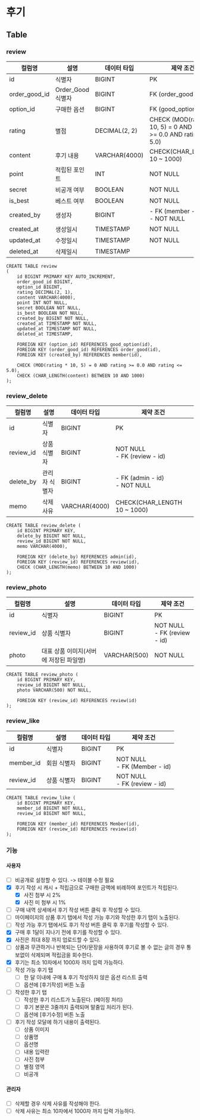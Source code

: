 # 후기
## Table
### review
| 컬럼명           | 설명             | 데이터 타입        | 제약 조건                                                               |
|---------------|----------------|---------------|---------------------------------------------------------------------|
| id            | 식별자            | BIGINT        | PK                                                                  |
| order_good_id | Order_Good 식별자 | BIGINT        | FK (order_good - id)                                                |
| option_id     | 구매한 옵션         | BIGINT        | FK (good_option - id)                                               |
| rating        | 별점             | DECIMAL(2, 2) | CHECK (MOD(rating * 10, 5) = 0 AND rating >= 0.0 AND rating <= 5.0) |
| content       | 후기 내용          | VARCHAR(4000) | CHECK(CHAR_LENGTH 10 ~ 1000)                                        |
| point         | 적립된 포인트        | INT           | NOT NULL                                                            |
| secret        | 비공개 여부         | BOOLEAN       | NOT NULL                                                            |
| is_best       | 베스트 여부         | BOOLEAN       | NOT NULL                                                            |
| created_by    | 생성자            | BIGINT        | - FK (member - id) <br/>- NOT NULL                                  |
| created_at    | 생성일시           | TIMESTAMP     | NOT NULL                                                            |
| updated_at    | 수정일시           | TIMESTAMP     | NOT NULL                                                            |
| deleted_at    | 삭제일시           | TIMESTAMP     |                                                                     |

```mysql
CREATE TABLE review
(
    id BIGINT PRIMARY KEY AUTO_INCREMENT,
    order_good_id BIGINT,
    option_id BIGINT,
    rating DECIMAL(2, 1),
    content VARCHAR(4000),
    point INT NOT NULL,
    secret BOOLEAN NOT NULL,
    is_best BOOLEAN NOT NULL,
    created_by BIGINT NOT NULL,
    created_at TIMESTAMP NOT NULL,
    updated_at TIMESTAMP NOT NULL,
    deleted_at TIMESTAMP,

    FOREIGN KEY (option_id) REFERENCES good_option(id),
    FOREIGN KEY (order_good_id) REFERENCES order_good(id),
    FOREIGN KEY (created_by) REFERENCES member(id),

    CHECK (MOD(rating * 10, 5) = 0 AND rating >= 0.0 AND rating <= 5.0),
    CHECK (CHAR_LENGTH(content) BETWEEN 10 AND 1000)
);
```

### review_delete
| 컬럼명       | 설명      | 데이터 타입        | 제약 조건                            |
|-----------|---------|---------------|----------------------------------|
| id        | 식별자     | BIGINT        | PK                               |
| review_id | 상품 식별자  | BIGINT        | NOT NULL<br/>- FK (review - id)  |
| delete_by | 관리자 식별자 | BIGINT        | - FK (admin - id)<br/>- NOT NULL |
| memo      | 삭제 사유   | VARCHAR(4000) | CHECK(CHAR_LENGTH 10 ~ 1000)     |

```mysql
CREATE TABLE review_delete (
    id BIGINT PRIMARY KEY,
    delete_by BIGINT NOT NULL,
    review_id BIGINT NOT NULL,
    memo VARCHAR(4000),
    
    FOREIGN KEY (delete_by) REFERENCES admin(id),
    FOREIGN KEY (review_id) REFERENCES review(id),
    CHECK (CHAR_LENGTH(memo) BETWEEN 10 AND 1000)
);
```
### review_photo
| 컬럼명       | 설명                     | 데이터 타입       | 제약 조건                           |
|-----------|------------------------|--------------|---------------------------------|
| id        | 식별자                    | BIGINT       | PK                              |
| review_id | 상품 식별자                 | BIGINT       | NOT NULL<br/>- FK (review - id) |
| photo     | 대표 상품 이미지(서버에 저장된 파일명) | VARCHAR(500) | NOT NULL                        |

```mysql
CREATE TABLE review_photo (
    id BIGINT PRIMARY KEY,
    review_id BIGINT NOT NULL,
    photo VARCHAR(500) NOT NULL,
  
    FOREIGN KEY (review_id) REFERENCES review(id)
);
```
### review_like
| 컬럼명       | 설명     | 데이터 타입 | 제약 조건                           |
|-----------|--------|--------|---------------------------------|
| id        | 식별자    | BIGINT | PK                              |
| member_id | 회원 식별자 | BIGINT | NOT NULL<br/>- FK (Member - id) |
| review_id | 상품 식별자 | BIGINT | NOT NULL<br/>- FK (review - id) |

```mysql
CREATE TABLE review_like (
    id BIGINT PRIMARY KEY,
    member_id BIGINT NOT NULL,
    review_id BIGINT NOT NULL,
  
    FOREIGN KEY (member_id) REFERENCES Member(id),
    FOREIGN KEY (review_id) REFERENCES review(id)
);
```

### 기능
#### 사용자
- [ ] 비공개로 설정할 수 있다. -> 테이블 수정 필요
- [x] 후기 작성 시 캐시 + 적립금으로 구매한 금액에 비례하여 포인트가 적립된다.
  - [x] 사진 첨부 시 2%
  - [x] 사진 미 첨부 시 1%
- [ ] 구매 내역 상세에서 후기 작성 버튼 클릭 후 작성할 수 있다.
- [ ] 마이페이지의 상품 후기 탭에서 작성 가능 후기와 작성한 후기 탭이 노출된다.
- [ ] 작성 가능 후기 탭에서도 후기 작성 버튼 클릭 후 후기를 작성할 수 있다.
- [x] 구매 후 1달이 지나기 전에 후기를 작성할 수 있다.
- [x] 사진은 최대 8장 까지 업로드할 수 있다.
- [ ] 상품과 무관하거나 반복되는 단어/문장을 사용하여 후기로 볼 수 없는 글의 경우 통보없이 삭제되며 적립금을 회수한다.
- [x] 후기는 최소 10자에서 1000자 까지 입력 가능하다.
- [ ] 작성 가능 후기 탭
  - [ ] 한 달 이내에 구매 & 후기 작성하지 않은 옵션 리스트 출력
  - [ ] 옵션에 [후기작성] 버튼 노출
- [ ] 작성한 후기 탭
  - [ ] 작성한 후기 리스트가 노출된다. (페이징 처리)
  - [ ] 후기 본문은 3줄까지 출력되며 말줄임 처리가 된다.
  - [ ] 옵션에 [후기수정] 버튼 노출
- [ ] 후기 작성 모달에 하기 내용이 출력된다.
  - [ ] 상품 이미지
  - [ ] 상품명
  - [ ] 옵션명
  - [ ] 내용 입력란
  - [ ] 사진 첨부
  - [ ] 별점 영역
  - [ ] 비공개

#### 관리자
- [ ] 삭제할 경우 삭제 사유를 작성해야 한다.
- [ ] 삭제 사유는 최소 10자에서 1000자 까지 입력 가능하다.